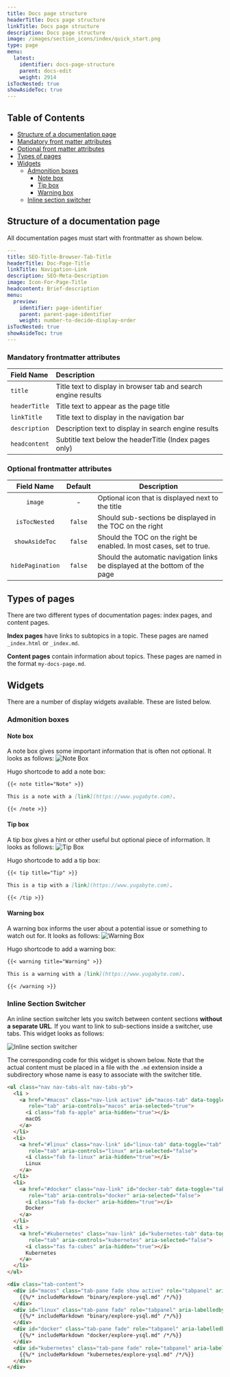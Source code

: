 ```yaml
---
title: Docs page structure
headerTitle: Docs page structure
linkTitle: Docs page structure
description: Docs page structure
image: /images/section_icons/index/quick_start.png
type: page
menu:
  latest:
    identifier: docs-page-structure
    parent: docs-edit
    weight: 2914
isTocNested: true
showAsideToc: true
---
```



## Table of Contents

- [Structure of a documentation page](#structure-of-each-page)
- [Mandatory front matter attributes](#mandatory-front-matter-attributes)
- [Optional front matter attributes](#optional-front-matter-attributes)
- [Types of pages](#types-of-pages)
- [Widgets](#widgets)
  - [Admonition boxes](#admonition-boxes)
    - [Note box](#note-box)
    - [Tip box](#tip-box)
    - [Warning box](#warning-box)
  - [Inline section switcher](#inline-section-switcher)

## Structure of a documentation page

All documentation pages must start with frontmatter as shown below.

```yaml
---
title: SEO-Title-Browser-Tab-Title
headerTitle: Doc-Page-Title
linkTitle: Navigation-Link
description: SEO-Meta-Description
image: Icon-For-Page-Title
headcontent: Brief-description
menu:
  preview:
    identifier: page-identifier
    parent: parent-page-identifier
    weight: number-to-decide-display-order
isTocNested: true
showAsideToc: true
---
```

### Mandatory frontmatter attributes

| Field Name      | Description                                                    |
| :-------------- | :------------------------------------------------------------- |
| `title`         | Title text to display in browser tab and search engine results |
| `headerTitle`   | Title text to appear as the page title                         |
| `linkTitle`     | Title text to display in the navigation bar                    |
| `description`   | Description text to display in search engine results           |
| `headcontent`   | Subtitle text below the headerTitle (Index pages only)           |

### Optional frontmatter attributes

| Field Name      | Default | Description           |
| :-------------: | :-----: | --------------------- |
| `image`         | -       | Optional icon that is displayed next to the title |
| `isTocNested`   | `false` | Should sub-sections be displayed in the TOC on the right |
| `showAsideToc`  | `false` | Should the TOC on the right be enabled. In most cases, set to true. |
| `hidePagination`| `false` | Should the automatic navigation links be displayed at the bottom of the page |

## Types of pages

There are two different types of documentation pages: index pages, and content pages.

**Index pages** have links to subtopics in a topic. These pages are named `_index.html` or `_index.md`.

**Content pages** contain information about topics. These pages are named in the format `my-docs-page.md`.

## Widgets

There are a number of display widgets available. These are listed below.

### Admonition boxes

#### Note box

A note box gives some important information that is often not optional. It looks as follows:
![Note Box](https://raw.githubusercontent.com/yugabyte/docs/master/contributing/info-box-NOTE.png)

Hugo shortcode to add a note box:

```md
{{< note title="Note" >}}

This is a note with a [link](https://www.yugabyte.com).

{{< /note >}}
```

#### Tip box

A tip box gives a hint or other useful but optional piece of information. It looks as follows:
![Tip Box](https://raw.githubusercontent.com/yugabyte/docs/master/contributing/info-box-TIP.png)

Hugo shortcode to add a tip box:

```md
{{< tip title="Tip" >}}

This is a tip with a [link](https://www.yugabyte.com).

{{< /tip >}}
```

#### Warning box

A warning box informs the user about a potential issue or something to watch out for. It looks as follows:
![Warning Box](https://raw.githubusercontent.com/yugabyte/docs/master/contributing/info-box-WARNING.png)

Hugo shortcode to add a warning box:

```md
{{< warning title="Warning" >}}

This is a warning with a [link](https://www.yugabyte.com).

{{< /warning >}}
```

### Inline Section Switcher

An inline section switcher lets you switch between content sections **without a separate URL**. If you want to link to sub-sections inside a switcher, use tabs. This widget looks as follows:

![Inline section switcher](https://raw.githubusercontent.com/yugabyte/docs/master/contributing/inline-section-switcher.png)

The corresponding code for this widget is shown below. Note that the actual content must be placed in a file with the `.md` extension inside a subdirectory whose name is easy to associate with the switcher title.

```html
<ul class="nav nav-tabs-alt nav-tabs-yb">
  <li >
    <a href="#macos" class="nav-link active" id="macos-tab" data-toggle="tab"
       role="tab" aria-controls="macos" aria-selected="true">
      <i class="fab fa-apple" aria-hidden="true"></i>
      macOS
    </a>
  </li>
  <li>
    <a href="#linux" class="nav-link" id="linux-tab" data-toggle="tab"
       role="tab" aria-controls="linux" aria-selected="false">
      <i class="fab fa-linux" aria-hidden="true"></i>
      Linux
    </a>
  </li>
  <li>
    <a href="#docker" class="nav-link" id="docker-tab" data-toggle="tab"
       role="tab" aria-controls="docker" aria-selected="false">
      <i class="fab fa-docker" aria-hidden="true"></i>
      Docker
    </a>
  </li>
  <li >
    <a href="#kubernetes" class="nav-link" id="kubernetes-tab" data-toggle="tab"
       role="tab" aria-controls="kubernetes" aria-selected="false">
      <i class="fas fa-cubes" aria-hidden="true"></i>
      Kubernetes
    </a>
  </li>
</ul>

<div class="tab-content">
  <div id="macos" class="tab-pane fade show active" role="tabpanel" aria-labelledby="macos-tab">
    {{%/* includeMarkdown "binary/explore-ysql.md" /*/%}}
  </div>
  <div id="linux" class="tab-pane fade" role="tabpanel" aria-labelledby="linux-tab">
    {{%/* includeMarkdown "binary/explore-ysql.md" /*/%}}
  </div>
  <div id="docker" class="tab-pane fade" role="tabpanel" aria-labelledby="docker-tab">
    {{%/* includeMarkdown "docker/explore-ysql.md" /*/%}}
  </div>
  <div id="kubernetes" class="tab-pane fade" role="tabpanel" aria-labelledby="kubernetes-tab">
    {{%/* includeMarkdown "kubernetes/explore-ysql.md" /*/%}}
  </div>
</div>
```
